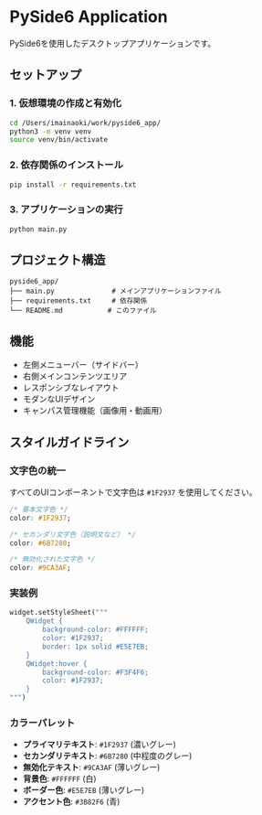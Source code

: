 # PySide6 Application

PySide6を使用したデスクトップアプリケーションです。

## セットアップ

### 1. 仮想環境の作成と有効化

```bash
cd /Users/imainaoki/work/pyside6_app/
python3 -m venv venv
source venv/bin/activate
```

### 2. 依存関係のインストール

```bash
pip install -r requirements.txt
```

### 3. アプリケーションの実行

```bash
python main.py
```

## プロジェクト構造

```
pyside6_app/
├── main.py              # メインアプリケーションファイル
├── requirements.txt     # 依存関係
└── README.md           # このファイル
```

## 機能

- 左側メニューバー（サイドバー）
- 右側メインコンテンツエリア
- レスポンシブなレイアウト
- モダンなUIデザイン
- キャンパス管理機能（画像用・動画用）

## スタイルガイドライン

### 文字色の統一
すべてのUIコンポーネントで文字色は `#1F2937` を使用してください。

```css
/* 基本文字色 */
color: #1F2937;

/* セカンダリ文字色（説明文など） */
color: #6B7280;

/* 無効化された文字色 */
color: #9CA3AF;
```

### 実装例
```python
widget.setStyleSheet("""
    QWidget {
        background-color: #FFFFFF;
        color: #1F2937;
        border: 1px solid #E5E7EB;
    }
    QWidget:hover {
        background-color: #F3F4F6;
        color: #1F2937;
    }
""")
```

### カラーパレット
- **プライマリテキスト**: `#1F2937` (濃いグレー)
- **セカンダリテキスト**: `#6B7280` (中程度のグレー)
- **無効化テキスト**: `#9CA3AF` (薄いグレー)
- **背景色**: `#FFFFFF` (白)
- **ボーダー色**: `#E5E7EB` (薄いグレー)
- **アクセント色**: `#3B82F6` (青)
